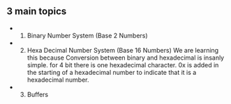 ## 3 main topics
- 1. Binary Number System (Base 2 Numbers)
- 2. Hexa Decimal Number System (Base 16 Numbers)
    We are learning this because Conversion between binary and hexadecimal is insanly simple. for 4 bit there is one hexadecimal character.
    0x is added in the starting of a hexadecimal number to indicate that it is a hexadecimal number.
- 3. Buffers